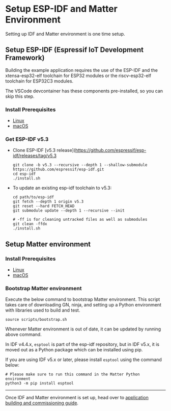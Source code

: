 # Setup ESP-IDF and Matter Environment

Setting up IDF and Matter environment is one time setup.

## Setup ESP-IDF (Espressif IoT Development Framework)

Building the example application requires the use of the ESP-IDF and the
xtensa-esp32-elf toolchain for ESP32 modules or the riscv-esp32-elf toolchain
for ESP32C3 modules.

The VSCode devcontainer has these components pre-installed, so you can skip this
step.

### Install Prerequisites

-   [Linux](https://docs.espressif.com/projects/esp-idf/en/v5.3/esp32/get-started/linux-macos-setup.html#for-linux-users)
-   [macOS](https://docs.espressif.com/projects/esp-idf/en/v5.3/esp32/get-started/linux-macos-setup.html#for-macos-users)

### Get ESP-IDF v5.3

-   Clone ESP-IDF [v5.3
    release](https://github.com/espressif/esp-idf/releases/tag/v5.3

    ```
    git clone -b v5.3 --recursive --depth 1 --shallow-submodule https://github.com/espressif/esp-idf.git
    cd esp-idf
    ./install.sh
    ```

-   To update an existing esp-idf toolchain to v5.3:

    ```
    cd path/to/esp-idf
    git fetch --depth 1 origin v5.3
    git reset --hard FETCH_HEAD
    git submodule update --depth 1 --recursive --init

    # -ff is for cleaning untracked files as well as submodules
    git clean -ffdx
    ./install.sh
    ```

## Setup Matter environment

### Install Prerequisites

-   [Linux](https://github.com/project-chip/connectedhomeip/blob/master/docs/guides/BUILDING.md#installing-prerequisites-on-linux)
-   [macOS](https://github.com/project-chip/connectedhomeip/blob/master/docs/guides/BUILDING.md#installing-prerequisites-on-macos)

### Bootstrap Matter environment

Execute the below command to bootstrap Matter environment. This script takes
care of downloading GN, ninja, and setting up a Python environment with
libraries used to build and test.

```
source scripts/bootstrap.sh
```

Whenever Matter environment is out of date, it can be updated by running above
command.

In IDF v4.4.x, `esptool` is part of the esp-idf repository, but in IDF v5.x, it
is moved out as a Python package which can be installed using pip.

If you are using IDF v5.x or later, please install `esptool` using the command
below:

```
# Please make sure to run this command in the Matter Python environment
python3 -m pip install esptool
```

---

Once IDF and Matter environment is set up, head over to
[application building and commissioning guide](build_app_and_commission.md).
